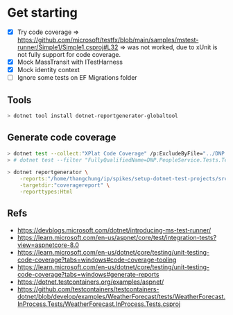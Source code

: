 # Get starting

- [x] Try code coverage => https://github.com/microsoft/testfx/blob/main/samples/mstest-runner/Simple1/Simple1.csproj#L32 => was not worked, due to xUnit is not fully support for code coverage.
- [x] Mock MassTransit with ITestHarness
- [x] Mock identity context
- [ ] Ignore some tests on EF Migrations folder

## Tools

```bash
> dotnet tool install dotnet-reportgenerator-globaltool
```

## Generate code coverage

```bash
> dotnet test --collect:"XPlat Code Coverage" /p:ExcludeByFile="../DNP.PeopleService/**/*Migrations/*.cs"
> # dotnet test --filter "FullyQualifiedName=DNP.PeopleService.Tests.TestCreatePerson" --collect:"XPlat Code Coverage"
```

```bash
> dotnet reportgenerator \
    -reports:"/home/thangchung/ip/spikes/setup-dotnet-test-projects/src/Services/PeopleService/DNP.PeopleService.Tests/TestResults/0e25bf88-40f0-4aec-9c04-d98393c55304/coverage.cobertura.xml" \
    -targetdir:"coveragereport" \
    -reporttypes:Html
```

## Refs
- https://devblogs.microsoft.com/dotnet/introducing-ms-test-runner/
- https://learn.microsoft.com/en-us/aspnet/core/test/integration-tests?view=aspnetcore-8.0
- https://learn.microsoft.com/en-us/dotnet/core/testing/unit-testing-code-coverage?tabs=windows#code-coverage-tooling
- https://learn.microsoft.com/en-us/dotnet/core/testing/unit-testing-code-coverage?tabs=windows#generate-reports
- https://dotnet.testcontainers.org/examples/aspnet/
- https://github.com/testcontainers/testcontainers-dotnet/blob/develop/examples/WeatherForecast/tests/WeatherForecast.InProcess.Tests/WeatherForecast.InProcess.Tests.csproj